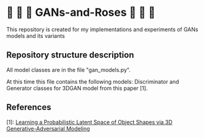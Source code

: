 # :gun: :gun: :gun: GANs-and-Roses :rose: :rose: :rose:
This repository is created for my implementations and experiments of GANs models and its variants   


## Repository structure description
All model classes are in the file "gan_models.py". 

At this time this file contains the following models:
Discriminator and Generator classes for 3DGAN model from this paper [1].

## References
<a name="ref1"></a> [1]: [Learning a Probabilistic Latent Space of Object
Shapes via 3D Generative-Adversarial Modeling](https://arxiv.org/pdf/1610.07584) 
